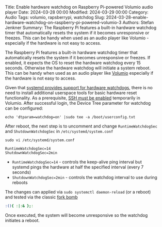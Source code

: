 Title: Enable hardware watchdog on Raspberry Pi-powered Volumio audio player
Date: 2024-03-28 00:00
Modified: 2024-03-29 00:00
Category: Audio
Tags: volumio, rapsberrypi, watchdog
Slug: 2024-03-28-enable-hardware-watchdog-on-raspberry-pi-powered-volumio-3
Authors: Stefan Jenkner
Summary: The Raspberry Pi features a built-in hardware watchdog timer that automatically resets the system if it becomes unresponsive or freezes. This can be handy when used as an audio player like Volumio - especially if the hardware is not easy to access.

The Raspberry Pi features a built-in hardware watchdog timer that automatically resets the system if it becomes unresponsive or freezes.
If enabled, it expects the OS to reset the hardware watchdog every 15 seconds. Otherwise the hardware watchdog will initiate a system reboot.
This can be handy when used as an audio player like [Volumio](https://volumio.com) especially if the hardware is not easy to access.

Given that [systemd provides support for hardware watchdogs](http://0pointer.de/blog/projects/watchdog.html),
there is no need to install additional userspace tools for basic hardware reset functionality.
As a prerequisite, [SSH must be enabled](https://developers.volumio.com/SSH%20Connection#how-to-enable-ssh) temporarily in Volumio.
After successful login, the Device Tree parameter for watchdog can be configured:

```
echo 'dtparam=watchdog=on' |sudo tee -a /boot/userconfig.txt
```

After reboot, the next step is to uncomment and change `RuntimeWatchdogSec` and `ShutdownWatchdogSec` in `/etc/systemd/system.conf`

```
sudo vi /etc/systemd/system.conf
```

```
RuntimeWatchdogSec=14
ShutdownWatchdogSec=2min
```

* `RuntimeWatchdogSec=14` - controls the keep-alive ping interval but systemd pings the hardware at half the specified interval (every 7 seconds)
* `ShutdownWatchdogSec=2min` - controls the watchdog interval to use during reboots

The changes can applied via `sudo systemctl daemon-reload` (or a reboot) and tested via
the classic [fork bomb](https://en.wikipedia.org/wiki/Fork_bomb)

```bash
:(){ :|:& };:
```

Once executed, the system will become unresponsive so the watchdog initiates a reboot.
